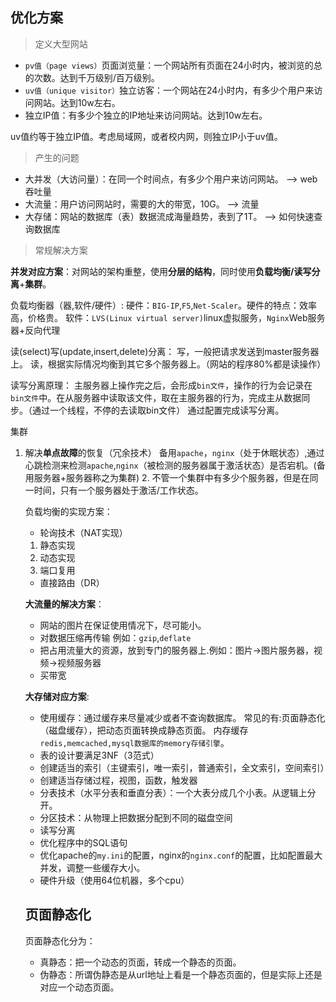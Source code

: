 
## 优化方案

> 定义大型网站

- `pv值（page views）`页面浏览量：一个网站所有页面在24小时内，被浏览的总的次数。达到千万级别/百万级别。
- `uv值（unique visitor）`独立访客：一个网站在24小时内，有多少个用户来访问网站。达到10w左右。
- 独立IP值：有多少个独立的IP地址来访问网站。达到10w左右。

uv值约等于独立IP值。考虑局域网，或者校内网，则独立IP小于uv值。


> 产生的问题

- 大并发（大访问量）：在同一个时间点，有多少个用户来访问网站。 --> web吞吐量
- 大流量：用户访问网站时，需要的大的带宽，10G。 --> 流量
- 大存储：网站的数据库（表）数据流成海量趋势，表到了1T。 --> 如何快速查询数据库

> 常规解决方案

**并发对应方案**：对网站的架构重整，使用**分层的结构**，同时使用**负载均衡/读写分离**+**集群**。

负载均衡器（器,软件/硬件）:
硬件：`BIG-IP`,`F5`,`Net-Scaler`。硬件的特点：效率高，价格贵。
软件：`LVS(Linux virtual server)`linux虚拟服务，`Nginx`Web服务器+反向代理

读(select)写(update,insert,delete)分离：
写，一般把请求发送到master服务器上。
读，根据实际情况均衡到其它多个服务器上。（网站的程序80%都是读操作）

读写分离原理：
主服务器上操作完之后，会形成`bin文件`，操作的行为会记录在`bin文件`中。在从服务器中读取该文件，取在主服务器的行为，完成主从数据同步。（通过一个线程，不停的去读取bin文件）
通过配置完成读写分离。


集群
1. 解决**单点故障**的恢复（冗余技术）
    备用`apache`，`nginx`（处于休眠状态）,通过心跳检测来检测`apache`,`nginx`（被检测的服务器属于激活状态）是否宕机。(备用服务器+服务器称之为集群)
    2. 不管一个集群中有多少个服务器，但是在同一时间，只有一个服务器处于激活/工作状态。


    负载均衡的实现方案：
    - 轮询技术（NAT实现）
    1. 静态实现
    2. 动态实现
    3. 端口复用
    - 直接路由（DR）


    **大流量的解决方案**：

    - 网站的图片在保证使用情况下，尽可能小。
    - 对数据压缩再传输 例如：`gzip`,`deflate`
    - 把占用流量大的资源，放到专门的服务器上.例如：图片->图片服务器，视频->视频服务器
    - 买带宽


    **大存储对应方案**:

    - 使用缓存：通过缓存来尽量减少或者不查询数据库。
        常见的有:页面静态化（磁盘缓存），把动态页面转换成静态页面。 内存缓存`redis,memcached,mysql数据库的memory存储引擎`。
	- 表的设计要满足3NF（3范式）
	- 创建适当的索引（主键索引，唯一索引，普通索引，全文索引，空间索引）
	- 创建适当存储过程，视图，函数，触发器
	- 分表技术（水平分表和垂直分表）：一个大表分成几个小表。从逻辑上分开。
	- 分区技术：从物理上把数据分配到不同的磁盘空间  
	- 读写分离
	- 优化程序中的SQL语句
	- 优化apache的`my.ini`的配置，nginx的`nginx.conf`的配置，比如配置最大并发，调整一些缓存大小。
	- 硬件升级（使用64位机器，多个cpu）


	## 页面静态化

	页面静态化分为：
	- 真静态：把一个动态的页面，转成一个静态的页面。
	- 伪静态：所谓伪静态是从url地址上看是一个静态页面的，但是实际上还是对应一个动态页面。
	    
	        
		    









